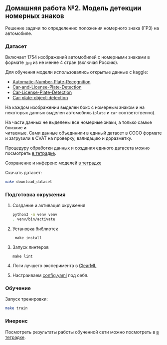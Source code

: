 ## Домашняя работа №2. Модель детекции номерных знаков

Решение задачи по определению положения номерного знака (ГРЗ) на автомобиле. 

### Датасет

Включает 1754 изображений автомобилей с номерными знаками в формате `jpg` 
из не менее 4 стран (включая Россию).

Для обучения модели использовались открытые данные с kaggle:

* [Automatic-Number-Plate-Recognition](https://www.kaggle.com/datasets/aslanahmedov/number-plate-detection)
* [Car-and-License-Plate-Detection](https://www.kaggle.com/datasets/riotulab/car-and-license-plate-detection)
* [Car-License-Plate-Detection](https://www.kaggle.com/datasets/amirhoseinahmadnejad/car-license-plate-detection-iran)
* [Car-plate-object-detection](https://www.kaggle.com/datasets/andrewteplov/car-plate-object-detetcion)

На каждом изображении выделен бокс с номерным знаком и на некоторых данных 
выделен автомобиль (`plate` и `car` соответственно).
 
На части данных не выделены все номерные знаки, а только самые близкие и  
читаемые. Сами данные объединили в единый датасет в СОСО формате и 
загрузили в CVAT на проверку, валидацию и доразметку.  

Процедуру обработки 
данных и создания единого датасета можно посмотреть [в тетрадке](notebooks/EDA.ipynb).

Сохранение и инференс моделей [в тетрадке](notebooks/inference_convert.ipynb)

Скачать датасет:

```bash
make download_dataset
```

### Подготовка окружения

1. Создание и активация окружения
    ```bash
    python3 -m venv venv
    . venv/bin/activate
    ```

2. Установка библиотек
   ```
    make install
   ```
   
3. Запуск линтеров
   ```
   make lint
   ``` 

4. Логи лучшего эксперимента в [ClearML](https://app.clear.ml/projects/8a4a72ee644148f781e5ba6beaaf8c65/experiments/36cd7b5e58ad490ca74676ffd11577ec/output/execution)


5. Настраиваем [config.yaml](configs/config.yaml) под себя.


### Обучение

Запуск тренировки:

```bash
make train
```

### Инеренс

Посмотреть результаты работы обученной сети можно посмотреть в [в тетрадке](notebooks/inference_convert.ipynb).

